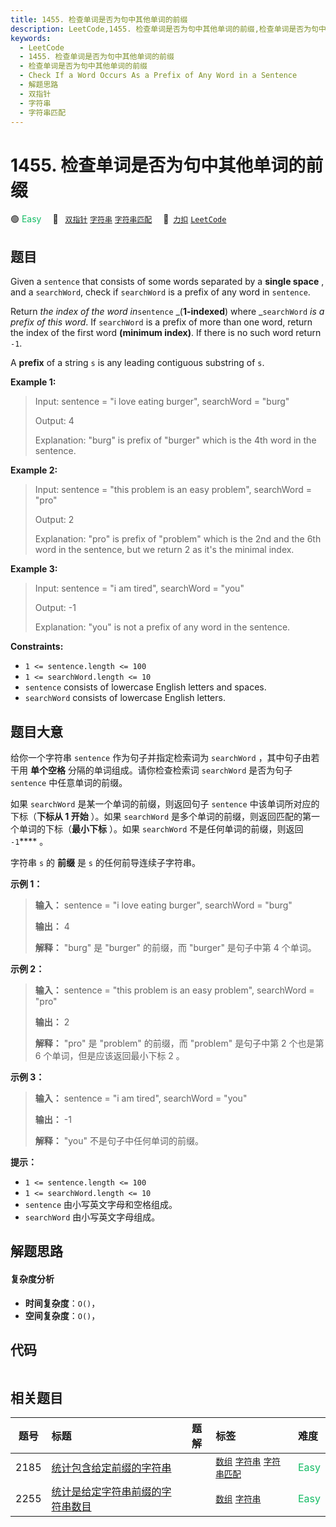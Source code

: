 ```yaml
---
title: 1455. 检查单词是否为句中其他单词的前缀
description: LeetCode,1455. 检查单词是否为句中其他单词的前缀,检查单词是否为句中其他单词的前缀,Check If a Word Occurs As a Prefix of Any Word in a Sentence,解题思路,双指针,字符串,字符串匹配
keywords:
  - LeetCode
  - 1455. 检查单词是否为句中其他单词的前缀
  - 检查单词是否为句中其他单词的前缀
  - Check If a Word Occurs As a Prefix of Any Word in a Sentence
  - 解题思路
  - 双指针
  - 字符串
  - 字符串匹配
---
```


# 1455. 检查单词是否为句中其他单词的前缀

🟢 <font color=#15bd66>Easy</font>&emsp; 🔖&ensp; [`双指针`](/tag/two-pointers.md) [`字符串`](/tag/string.md) [`字符串匹配`](/tag/string-matching.md)&emsp; 🔗&ensp;[`力扣`](https://leetcode.cn/problems/check-if-a-word-occurs-as-a-prefix-of-any-word-in-a-sentence) [`LeetCode`](https://leetcode.com/problems/check-if-a-word-occurs-as-a-prefix-of-any-word-in-a-sentence)

## 题目

Given a `sentence` that consists of some words separated by a **single space**
, and a `searchWord`, check if `searchWord` is a prefix of any word in
`sentence`.

Return _the index of the word in_`sentence` _(**1-indexed**) where
_`searchWord` _is a prefix of this word_. If `searchWord` is a prefix of more
than one word, return the index of the first word **(minimum index)**. If
there is no such word return `-1`.

A **prefix** of a string `s` is any leading contiguous substring of `s`.



**Example 1:**

> Input: sentence = "i love eating burger", searchWord = "burg"
> 
> Output: 4
> 
> Explanation: "burg" is prefix of "burger" which is the 4th word in the sentence.

**Example 2:**

> Input: sentence = "this problem is an easy problem", searchWord = "pro"
> 
> Output: 2
> 
> Explanation: "pro" is prefix of "problem" which is the 2nd and the 6th word in the sentence, but we return 2 as it's the minimal index.

**Example 3:**

> Input: sentence = "i am tired", searchWord = "you"
> 
> Output: -1
> 
> Explanation: "you" is not a prefix of any word in the sentence.

**Constraints:**

  * `1 <= sentence.length <= 100`
  * `1 <= searchWord.length <= 10`
  * `sentence` consists of lowercase English letters and spaces.
  * `searchWord` consists of lowercase English letters.


## 题目大意

给你一个字符串 `sentence` 作为句子并指定检索词为 `searchWord` ，其中句子由若干用 **单个空格** 分隔的单词组成。请你检查检索词
`searchWord` 是否为句子 `sentence` 中任意单词的前缀。

如果 `searchWord` 是某一个单词的前缀，则返回句子 `sentence` 中该单词所对应的下标（**下标从 1 开始** ）。如果
`searchWord` 是多个单词的前缀，则返回匹配的第一个单词的下标（**最小下标** ）。如果 `searchWord` 不是任何单词的前缀，则返回
`-1`**** 。

字符串 `s` 的 **前缀** 是 `s` 的任何前导连续子字符串。



**示例 1：**

> 
> 
> 
> 
> 
> **输入：** sentence = "i love eating burger", searchWord = "burg"
> 
> **输出：** 4
> 
> **解释：** "burg" 是 "burger" 的前缀，而 "burger" 是句子中第 4 个单词。

**示例 2：**

> 
> 
> 
> 
> 
> **输入：** sentence = "this problem is an easy problem", searchWord = "pro"
> 
> **输出：** 2
> 
> **解释：** "pro" 是 "problem" 的前缀，而 "problem" 是句子中第 2 个也是第 6 个单词，但是应该返回最小下标 2 。
> 
> 

**示例 3：**

> 
> 
> 
> 
> 
> **输入：** sentence = "i am tired", searchWord = "you"
> 
> **输出：** -1
> 
> **解释：** "you" 不是句子中任何单词的前缀。
> 
> 
> 
> 



**提示：**

  * `1 <= sentence.length <= 100`
  * `1 <= searchWord.length <= 10`
  * `sentence` 由小写英文字母和空格组成。
  * `searchWord` 由小写英文字母组成。


## 解题思路

#### 复杂度分析

- **时间复杂度**：`O()`，
- **空间复杂度**：`O()`，

## 代码

```javascript

```

## 相关题目

<!-- prettier-ignore -->
| 题号 | 标题 | 题解 | 标签 | 难度 |
| :------: | :------ | :------: | :------ | :------ |
| 2185 | [统计包含给定前缀的字符串](https://leetcode.com/problems/counting-words-with-a-given-prefix) |  |  [`数组`](/tag/array.md) [`字符串`](/tag/string.md) [`字符串匹配`](/tag/string-matching.md) | <font color=#15bd66>Easy</font> |
| 2255 | [统计是给定字符串前缀的字符串数目](https://leetcode.com/problems/count-prefixes-of-a-given-string) |  |  [`数组`](/tag/array.md) [`字符串`](/tag/string.md) | <font color=#15bd66>Easy</font> |